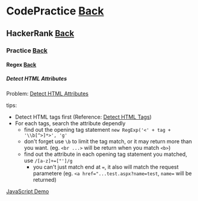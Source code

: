 # CodePractice [Back](https://blog.fish-404.icu/CodePractice/)

## HackerRank [Back](https://blog.fish-404.icu/CodePractice/HackerRank/)

### Practice [Back](https://blog.fish-404.icu/CodePractice/HackerRank/Practice/)

#### Regex [Back](https://blog.fish-404.icu/CodePractice/HackerRank/Practice/Regex/)

##### Detect HTML Attributes

Problem: [Detect HTML Attributes](https://www.hackerrank.com/challenges/html-attributes/problem)

tips:

* Detect HTML tags first (Reference: [Detect HTML Tags](https://blog.fish-404.icu/CodePractice/HackerRank/Practice/Regex/Detect%20HTML%20Tags/))
* For each tags, search the attribute dependly
  - find out the opening tag statement `new RegExp('<' + tag + '\\b[^>]*>', 'g'`
  - don't forget use `\b` to limit the tag match, or it may return more than you want. (eg. `<br ...>` will be return when you match `<b>`)
  - find out the attribute in each opening tag statement you matched, use `/[a-z]+=["']/g`
    - you can't just match end at `=`, it also will match the request parametere (eg. `<a href="...test.aspx?name=test`, `name=` will be returned)  
  
[JavaScript Demo](https://github.com/fish-404/CodePractice/blob/main/HackerRank/Practice/Regex/Detect%20HTML%20Attributes/Detect%20HTML%20Attributes.js)
